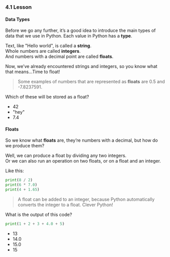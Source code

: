 ### 4.1 Lesson
#### Data Types

Before we go any further, it’s a good idea to introduce the main types of data that we use in Python. Each value in Python has a **type**.

Text, like "Hello world", is called a **string**.  
Whole numbers are called **integers**.  
And numbers with a decimal point are called **floats**.  

Now, we’ve already encountered strings and integers, so you know what that means...Time to float!

> Some examples of numbers that are represented as **floats** are 0.5 and -7.8237591.

Which of these will be stored as a float?
- 42
- "hey"
- 7.4

#### Floats

So we know what **floats** are, they’re numbers with a decimal, but how do we produce them?

Well, we can produce a float by dividing any two integers.  
Or we can also run an operation on two floats, or on a float and an integer.

Like this:
``` Python
print(8 / 2)
print(6 * 7.0)
print(4 + 1.65)
```

> A float can be added to an integer, because Python automatically converts the integer to a float. Clever Python!

What is the output of this code?
``` Python
print(1 + 2 + 3 + 4.0 + 5)
```
- 13
- 14.0
- 15.0
- 15